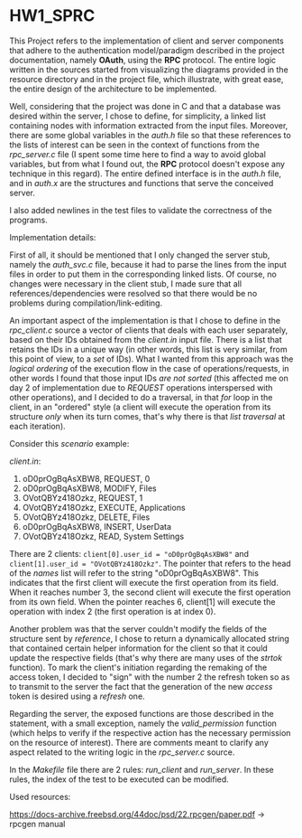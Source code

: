 # HW1_SPRC

This Project refers to the implementation of client and server components that adhere to the authentication model/paradigm described in the project documentation, namely **OAuth**, using the **RPC** protocol. The entire logic written in the sources started from visualizing the diagrams provided in the resource directory and in the project file, which illustrate, with great ease, the entire design of the architecture to be implemented.

Well, considering that the project was done in C and that a database was desired within the server, I chose to define, for simplicity, a linked list containing nodes with information extracted from the input files. Moreover, there are some global variables in the _auth.h_ file so that these references to the lists of interest can be seen in the context of functions from the _rpc_server.c_ file (I spent some time here to find a way to avoid global variables, but from what I found out, the **RPC** protocol doesn't expose any technique in this regard). The entire defined interface is in the _auth.h_ file, and in _auth.x_ are the structures and functions that serve the conceived server.

I also added newlines in the test files to validate the correctness of the programs.

Implementation details:

First of all, it should be mentioned that I only changed the server stub, namely the _auth_svc.c_ file, because it had to parse the lines from the input files in order to put them in the corresponding linked lists. Of course, no changes were necessary in the client stub, I made sure that all references/dependencies were resolved so that there would be no problems during compilation/link-editing.

An important aspect of the implementation is that I chose to define in the _rpc_client.c_ source a vector of clients that deals with each user separately, based on their IDs obtained from the _client.in_ input file. There is a list that retains the IDs in a unique way (in other words, this list is very similar, from this point of view, to a *set* of IDs). What I wanted from this approach was the _logical ordering_ of the execution flow in the case of operations/requests, in other words I found that those input IDs _are not sorted_ (this affected me on day 2 of implementation due to _REQUEST_ operations interspersed with other operations), and I decided to do a traversal, in that _for_ loop in the client, in an "ordered" style (a client will execute the operation from its structure _only_ when its turn comes, that's why there is that _list traversal_ at each iteration).

Consider this _scenario_ example:

*client.in*:
1. oD0prOgBqAsXBW8, REQUEST, 0
2. oD0prOgBqAsXBW8, MODIFY, Files
3. OVotQBYz418Ozkz, REQUEST, 1
4. OVotQBYz418Ozkz, EXECUTE, Applications
5. OVotQBYz418Ozkz, DELETE, Files
6. oD0prOgBqAsXBW8, INSERT, UserData
7. OVotQBYz418Ozkz, READ, System Settings

There are 2 clients: `client[0].user_id = "oD0prOgBqAsXBW8"` and `client[1].user_id = "OVotQBYz418Ozkz"`.
The pointer that refers to the head of the _names_ list will refer to the string "oD0prOgBqAsXBW8".
This indicates that the first client will execute the first operation from its field. When it reaches number 3, the second client will execute the first operation from its own field. When the pointer reaches 6, client[1] will execute the operation with index 2 (the first operation is at index 0).

Another problem was that the server couldn't modify the fields of the structure sent by _reference_, I chose to return a dynamically allocated string that contained certain helper information for the client so that it could update the respective fields (that's why there are many uses of the _strtok_ function). To mark the client's initiation regarding the remaking of the access token, I decided to "sign" with the number 2 the refresh token so as to transmit to the server the fact that the generation of the new _access_ token is desired using a _refresh_ one.

Regarding the server, the exposed functions are those described in the statement, with a small exception, namely the _valid_permission_ function (which helps to verify if the respective action has the necessary permission on the resource of interest). There are comments meant to clarify any aspect related to the writing logic in the _rpc_server.c_ source.

In the _Makefile_ file there are 2 rules: _run_client_ and _run_server_. In these rules, the index of the test to be executed can be modified.

Used resources:

https://docs-archive.freebsd.org/44doc/psd/22.rpcgen/paper.pdf -> rpcgen manual
